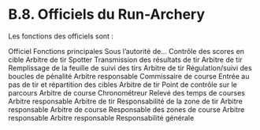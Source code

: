 # B.8. Officiels du Run-Archery

Les fonctions des officiels sont :

Officiel Fonctions principales Sous l’autorité de…
Contrôle des scores en cible Arbitre de tir
Spotter Transmission des résultats de tir Arbitre de tir
Remplissage de la feuille de suivi des tirs Arbitre de tir
Régulation/suivi des boucles de pénalité Arbitre responsable
Commissaire de course Entrée au pas de tir et répartition des cibles Arbitre de tir
Point de contrôle sur le parcours Arbitre de course
Chronométreur Relevé des temps de courses Arbitre responsable
Arbitre de tir Responsabilité de la zone de tir Arbitre responsable
Arbitre de course Responsable des zones de course Arbitre responsable
Arbitre responsable Responsabilité générale

